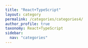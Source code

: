 ```yaml
---
title: "React+TypeScript"
layout: category
permalink: /categories/categories4/
author_profile: true
taxonomy: React+TypeScript
sidebar:
  nav: "categories"
---
```

